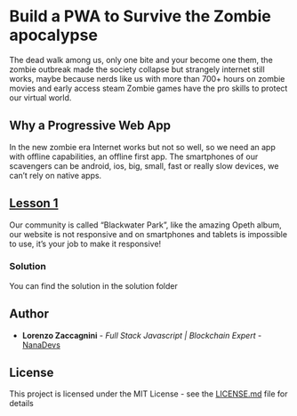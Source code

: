 # Build a PWA to Survive the Zombie apocalypse

The dead walk among us, only one bite and your become one them, the zombie outbreak made the society collapse but strangely internet still works, maybe because nerds like us with more than 700+ hours on zombie movies and early access steam Zombie games have the pro skills to protect our virtual world.

## Why a Progressive Web App

In the new zombie era Internet works but not so well, so we need an app with offline capabilities, an offline first app. The smartphones of our scavengers can be android, ios, big, small, fast or really slow devices, we can’t rely on native apps.

## [Lesson 1](https://medium.com/@lorenzozaccagnini/build-a-pwa-to-survive-the-zombie-apocalypse-part-1-48990bb9d4bf)

Our community is called “Blackwater Park”, like the amazing Opeth album, our website is not responsive and on smartphones and tablets is impossible to use, it’s your job to make it responsive!

### Solution
You can find the solution in the solution folder

## Author

* **Lorenzo Zaccagnini** - *Full Stack Javascript | Blockchain Expert* - [NanaDevs](http://nanadevs.com/)

## License

This project is licensed under the MIT License - see the [LICENSE.md](LICENSE.md) file for details


